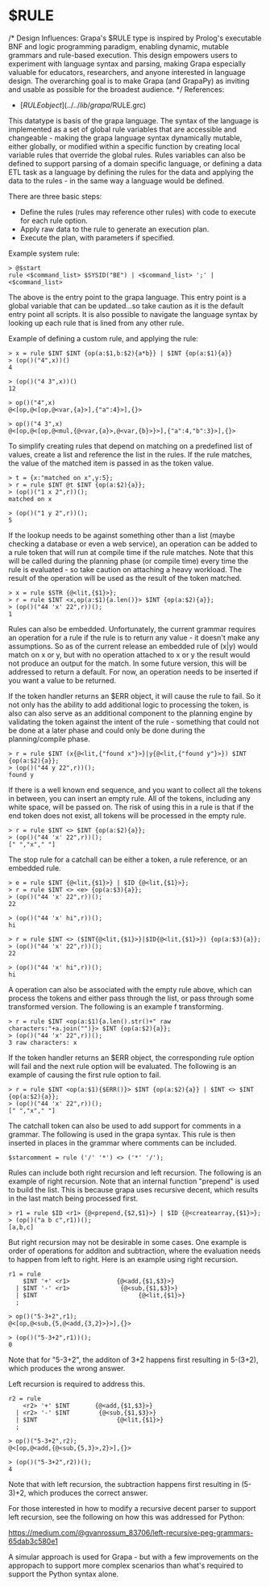 # $RULE

/*
Design Influences:
Grapa's $RULE type is inspired by Prolog's executable BNF and logic programming paradigm, enabling dynamic, mutable grammars and rule-based execution. This design empowers users to experiment with language syntax and parsing, making Grapa especially valuable for educators, researchers, and anyone interested in language design. The overarching goal is to make Grapa (and GrapaPy) as inviting and usable as possible for the broadest audience.
*/
References:
- [$RULE object](../../lib/grapa/$RULE.grc)

This datatype is basis of the grapa language. The syntax of the language is implemented as a set of global rule variables that are accessible and changeable - making the grapa language syntax dynamically mutable, either globally, or modified within a specific function by creating local variable rules that override the global rules. Rules variables can also be defined to support parsing of a domain specific language, or defining a data ETL task as a language by defining the rules for the data and applying the data to the rules - in the same way a language would be defined.

There are three basic steps:
* Define the rules (rules may reference other rules) with code to execute for each rule option.
* Apply raw data to the rule to generate an execution plan.
* Execute the plan, with parameters if specified.

Example system rule:
```
> @$start
rule <$command_list> $SYSID("BE") | <$command_list> ';' | <$command_list>
```

The above is the entry point to the grapa language. This entry point is a global variable that can be updated...so take caution as it is the default entry point all scripts. It is also possible to navigate the language syntax by looking up each rule that is lined from any other rule.

Example of defining a custom rule, and applying the rule:
```
> x = rule $INT $INT {op(a:$1,b:$2){a*b}} | $INT {op(a:$1){a}}
> (op()("4",x))()
4

> (op()("4 3",x))()
12

> op()("4",x)
@<[op,@<[op,@<var,{a}>],{"a":4}>],{}>

> op()("4 3",x)
@<[op,@<[op,@<mul,{@<var,{a}>,@<var,{b}>}>],{"a":4,"b":3}>],{}>
```

To simplify creating rules that depend on matching on a predefined list of values, create a list and reference the list in the rules. If the rule matches, the value of the matched item is passed in as the token value.

```
> t = {x:"matched on x",y:5};
> r = rule $INT @t $INT {op(a:$2){a}};
> (op()("1 x 2",r))();
matched on x

> (op()("1 y 2",r))();
5
```

If the lookup needs to be against something other than a list (maybe checking a database or even a web service), an operation can be added to a rule token that will run at compile time if the rule matches. Note that this will be called during the planning phase (or compile time) every time the rule is evaluated - so take caution on attaching a heavy workload. The result of the operation will be used as the result of the token matched. 

```
> x = rule $STR {@<lit,{$1}>};
> r = rule $INT <x,op(a:$1){a.len()}> $INT {op(a:$2){a}};
> (op()("44 'x' 22",r))();
1
```

Rules can also be embedded. Unfortunately, the current grammar requires an operation for a rule if the rule is to return any value - it doesn't make any assumptions. So as of the current release an embedded rule of (x|y) would match on x or y, but with no operation attached to x or y the result would not produce an output for the match. In some future version, this will be addressed to return a default. For now, an operation needs to be inserted if you want a value to be returned.

If the token handler returns an $ERR object, it will cause the rule to fail. So it not only has the ability to add additional logic to processing the token, is also can also serve as an additional component to the planning engine by validating the token against the intent of the rule - something that could not be done at a later phase and could only be done during the planning/compile phase. 

```
> r = rule $INT (x{@<lit,{"found x"}>}|y{@<lit,{"found y"}>}) $INT {op(a:$2){a}};
> (op()("44 y 22",r))();
found y
```

If there is a well known end sequence, and you want to collect all the tokens in between, you can insert an empty rule. All of the tokens, including any white space, will be passed on. The risk of using this in a rule is that if the end token does not exist, all tokens will be processed in the empty rule. 

```
> r = rule $INT <> $INT {op(a:$2){a}};
> (op()("44 'x' 22",r))();
[" ","x"," "]
```

The stop rule for a catchall can be either a token, a rule reference, or an embedded rule.

```
> e = rule $INT {@<lit,{$1}>} | $ID {@<lit,{$1}>};
> r = rule $INT <> <e> {op(a:$3){a}};
> (op()("44 'x' 22",r))();
22

> (op()("44 'x' hi",r))();
hi

> r = rule $INT <> ($INT{@<lit,{$1}>}|$ID{@<lit,{$1}>}) {op(a:$3){a}};
> (op()("44 'x' 22",r))();
22

> (op()("44 'x' hi",r))();
hi
```

A operation can also be associated with the empty rule above, which can process the tokens and either pass through the list, or pass through some transformed version. The following is an example f transforming.

```
> r = rule $INT <op(a:$1){a.len().str()+" raw characters:"+a.join("")}> $INT {op(a:$2){a}};
> (op()("44 'x' 22",r))();
3 raw characters: x
```

If the token handler returns an $ERR object, the corresponding rule option will fail and the next rule option will be evaluated. The following is an example of causing the first rule option to fail.

```
> r = rule $INT <op(a:$1){$ERR()}> $INT {op(a:$2){a}} | $INT <> $INT {op(a:$2){a}};
> (op()("44 'x' 22",r))();
[" ","x"," "]
```

The catchall token can also be used to add support for comments in a grammar. The following is used in the grapa syntax. This rule is then inserted in places in the grammar where comments can be included. 

```
$starcomment = rule ('/' '*') <> ('*' '/');
```

Rules can include both right recursion and left recursion.  The following is an example of right recursion. Note that an internal function "prepend" is used to build the list. This is because grapa uses recursive decent, which results in the last match being processed first.

```
> r1 = rule $ID <r1> {@<prepend,{$2,$1}>} | $ID {@<createarray,{$1}>};
> (op()("a b c",r1))();
[a,b,c]
```

But right recursion may not be desirable in some cases. One example is order of operations for additon and subtraction, where the evaluation needs to happen from left to right. Here is an example using right recursion. 

```
r1 = rule 
    $INT '+' <r1>             {@<add,{$1,$3}>} 
  | $INT '-' <r1>              {@<sub,{$1,$3}>} 
  | $INT                            {@<lit,{$1}>}
  ;

> op()("5-3+2",r1);
@<[op,@<sub,{5,@<add,{3,2}>}>],{}>

> (op()("5-3+2",r1))();
0
```

Note that for "5-3+2", the additon of 3+2 happens first resulting in 5-(3+2), which produces the wrong answer. 

Left recursion is required to address this.

```
r2 = rule 
    <r2> '+' $INT       {@<add,{$1,$3}>} 
  | <r2> '-' $INT        {@<sub,{$1,$3}>} 
  | $INT                      {@<lit,{$1}>}
  ;

> op()("5-3+2",r2);
@<[op,@<add,{@<sub,{5,3}>,2}>],{}>

> (op()("5-3+2",r2))();
4
```

Note that with left recursion, the subtraction happens first resulting in (5-3)+2, which produces the correct answer.

For those interested in how to modify a recursive decent parser to support left recursion, see the following on how this was addressed for Python:

https://medium.com/@gvanrossum_83706/left-recursive-peg-grammars-65dab3c580e1

A simular approach is used for Grapa - but with a few improvements on the appropach to support more complex scenarios than what's required to support the Python syntax alone.

```
